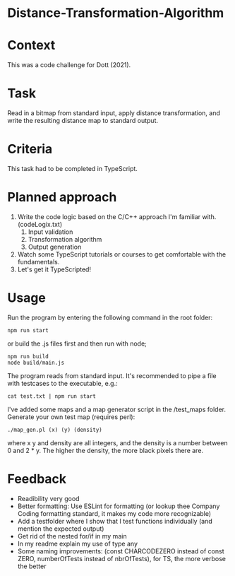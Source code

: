 # Distance-Transformation-Algorithm

# Context
This was a code challenge for Dott (2021).

# Task
Read in a bitmap from standard input, apply distance transformation, and write the resulting distance map to standard output.

# Criteria
This task had to be completed in TypeScript.

# Planned approach
1. Write the code logic based on the C/C++ approach I'm familiar with. (codeLogix.txt)
    1. Input validation
    2. Transformation algorithm
    3. Output generation
2. Watch some TypeScript tutorials or courses to get comfortable with the fundamentals.
3. Let's get it TypeScripted!

# Usage
Run the program by entering the following command in the root folder:
```
npm run start
```

or build the .js files first and then run with node;
```
npm run build
node build/main.js
```

The program reads from standard input. It's recommended to pipe a file with testcases to the executable, e.g.:
```
cat test.txt | npm run start
```

I've added some maps and a map generator script in the /test_maps folder. Generate your own test map (requires perl):
```
./map_gen.pl (x) (y) (density)
```
where x y and density are all integers, and the density is a number between 0 and 2 * y. The higher the density, the more black pixels there are.

# Feedback
* Readibility very good
* Better formatting: Use ESLint for formatting (or lookup thee Company Coding formatting standard, it makes my code more recognizable)
* Add a testfolder where I show that I test functions individually (and mention the expected output)
* Get rid of the nested for/if in my main
* In my readme explain my use of type any
* Some naming improvements: (const CHARCODEZERO instead of const ZERO, numberOfTests instead of nbrOfTests), for TS, the more verbose the better


